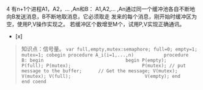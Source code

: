 4
有n+1个进程A1，A2，... ,An和B：
   A1,A2,... ,An通过同一个缓冲池各自不断地向B发送消息，B不断地取消息，它必须取走 发来的每个消息，刚开始时缓冲区为空，使用P,V操作实现之。
   若缓冲区个数增至M个，试用P,V实现正确通讯。
- [x]  

> 知识点：信号量。
>     ```
>      var full,empty,mutex:semaphore;
>          full=0;
>          empty=1;
>          mutex=1;
>        cobegin
>          procedure A_i(i=1,...,n)           procedure  B:
>            begin                              begin
>              P(empty);                          P(full);
>              P(mutex);                          P(mutex);
>              // put message to the buffer;      // Get the message;
>              V(mutex);                          V(mutex);
>              V(full);                           V(empty);
>          end                                end
>        coend
>     ```
>     
